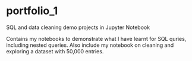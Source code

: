 # portfolio_1
SQL and data cleaning demo projects in Jupyter Notebook

Contains my notebooks to demonstrate what I have learnt for SQL quries, including nested queries.
Also include my notebook on cleaning and exploring a dataset with 50,000 entries.
